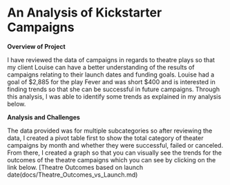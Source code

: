 # An Analysis of Kickstarter Campaigns
 
**Overview of Project**

I have reviewed the data of campaigns in regards to theatre plays so that my client Louise can have a better understanding of the results of campaigns relating to their launch dates and funding goals.  Louise had a goal of $2,885 for the play Fever and was short $400 and is interested in finding trends so that she can be successful in future campaigns.  Through this analysis, I was able to identify some trends as explained in my analysis below.

**Analysis and Challenges**

The data provided was for multiple subcategories so after reviewing the data, I created a pivot table first to show the total category of theater campaigns by month and whether they were successful, failed or canceled.  From there, I created a graph so that you can visually see the trends for the outcomes of the theatre campaigns which you can see by clicking on the link below.
[Theatre Outcomes based on launch date(docs/Theatre_Outcomes_vs_Launch.md)


